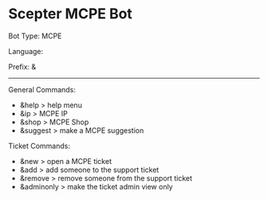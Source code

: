 # Scepter MCPE Bot

Bot Type: MCPE

Language:

Prefix: &

----------

General Commands:

- &help > help menu
- &ip > MCPE IP
- &shop > MCPE Shop
- &suggest > make a MCPE suggestion

Ticket Commands:

- &new > open a MCPE ticket
- &add > add someone to the support ticket
- &remove > remove someone from the support ticket
- &adminonly > make the ticket admin view only